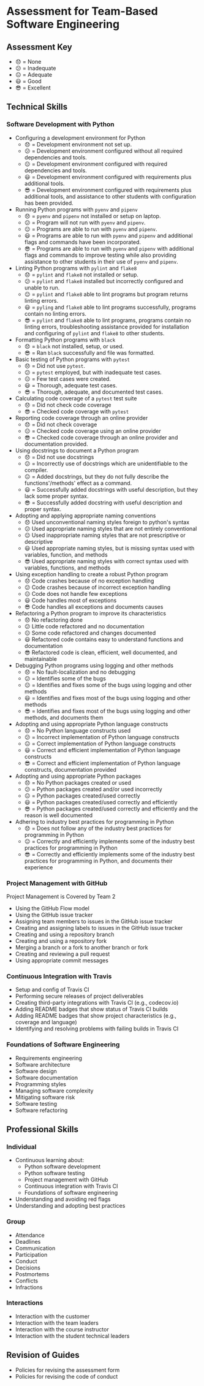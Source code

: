 # Assessment for Team-Based Software Engineering

## Assessment Key

* :disappointed: = None
* :confused: = Inadequate
* :neutral_face: = Adequate
* :smiley: = Good
* :sunglasses: = Excellent

## Technical Skills

### Software Development with Python

* Configuring a development environment for Python
  * :disappointed: = Development environment not set up.
  * :confused: = Development environment configured without all required dependencies
  and tools.
  * :neutral_face: = Development environment configured with required dependencies
  and tools.
  * :smiley: = Development environment configured with requirements plus additional
  tools.
  * :sunglasses: = Development environment configured with requirements plus additional
  tools, and assistance to other students with configuration has been provided.
* Running Python programs with `pyenv` and `pipenv`
  * :disappointed: = `pyenv` and `pipenv` not installed or setup on laptop.
  * :confused: = Program will not run with `pyenv` and `pipenv`.
  * :neutral_face: = Programs are able to run with `pyenv` and `pipenv`.
  * :smiley: = Programs are able to run with `pyenv` and `pipenv` and additional
  flags
  and commands have been incorporated.
  * :sunglasses: = Programs are able to run with `pyenv` and `pipenv` with additional
  flags
  and commands to improve testing while also providing assistance to other students
  in their use of `pyenv` and `pipenv`.
* Linting Python programs with `pylint` and `flake8`
  * :disappointed: = `pylint` and `flake8` not installed or setup.
  * :confused: = `pylint` and `flake8` installed but incorrectly configured and
  unable to run.
  * :neutral_face: = `pylint` and `flake8` able to lint programs but program returns
  linting errors.
  * :smiley: = `pyling` and `flake8` able to lint programs successfully, programs
  contain no linting errors.
  * :sunglasses: = `pylint` and `flake8` able to lint programs, programs contain
  no linting errors, troubleshooting assistance provided for installation and configuring
  of `pylint` and `flake8` to other students.
* Formatting Python programs with `black`
  * :disappointed: = `black` not installed, setup, or used.
  * :sunglasses: = Ran `black` successfully and file was formatted.
* Basic testing of Python programs with `pytest`
  * :disappointed: = Did not use `pytest`.
  * :confused: = `pytest` employed, but with inadequate test cases.
  * :neutral_face: = Few test cases were created.
  * :smiley: = Thorough, adequate test cases.
  * :sunglasses: = Thorough, adequate, and documented test cases.
* Calculating code coverage of a `pytest` test suite
  * :disappointed: = Did not check code coverage
  * :sunglasses: = Checked code coverage with `pytest`
* Reporting code coverage through an online provider
  * :disappointed: = Did not check coverage
  * :neutral_face: = Checked code coverage using an online provider
  * :sunglasses: = Checked code coverage through an online provider and
  documentation provided.
* Using docstrings to document a Python program
  * :disappointed: = Did not use docstrings
  * :confused: = Incorrectly use of docstrings which are unidentifiable to the
  compiler.
  * :neutral_face: = Added docstrings, but they do not fully describe the
  functions'/methods' effect as a command.
  * :smiley: = Successfully added docstrings with useful description, but they
  lack some proper syntax.
  * :sunglasses: = Successfully added docstring with useful description and
  proper syntax.
* Adopting and applying appropriate naming conventions
  * :disappointed: Used unconventional naming styles foreign to python's syntax
  * :confused: Used appropriate naming styles that are not entirely conventional
  * :neutral_face: Used inappropriate naming styles that are not prescriptive or
  descriptive
  * :smiley: Used appropriate naming styles, but is missing syntax used with
  variables, function, and methods
  * :sunglasses: Used appropriate naming styles with correct syntax used with
  variables, functions, and methods
* Using exception handling to create a robust Python program
  * :disappointed: Code crashes because of no exception handling
  * :confused: Code crashes because of incorrect exception handling
  * :neutral_face: Code does not handle few exceptions
  * :smiley: Code handles most of exceptions
  * :sunglasses: Code handles all exceptions and documents causes
* Refactoring a Python program to improve its characteristics
  * :disappointed: No refactoring done
  * :confused: Little code refactored and no documentation
  * :neutral_face: Some code refactored and changes documented
  * :smiley: Refactored code contains easy to understand functions and documentation
  * :sunglasses: Refactored code is clean, efficient, well documented, and maintainable
* Debugging Python programs using logging and other methods
  * :disappointed: = No fault-localization and no debugging
  * :confused: = Identifies some of the bugs
  * :neutral_face: = Identifies and fixes some of the bugs using logging and other
  methods
  * :smiley: = Identifies and fixes most of the bugs using logging and other methods
  * :sunglasses: = Identifies and fixes most of the bugs using logging and other
  methods, and documents them
* Adopting and using appropriate Python language constructs
  * :disappointed: = No Python language constructs used
  * :confused: = Incorrect implementation of Python language constructs
  * :neutral_face: = Correct implementation of Python language constructs
  * :smiley: = Correct and efficient implementation of Python language constructs
  * :sunglasses: = Correct and efficient implementation of Python language
  constructs, documentation provided
* Adopting and using appropriate Python packages
  * :disappointed: = No Python packages created or used
  * :confused: = Python packages created and/or used incorrectly
  * :neutral_face: = Python packages created/used correctly
  * :smiley: = Python packages created/used correctly and efficiently
  * :sunglasses: = Python packages created/used correctly and efficiently
  and the reason is well documented
* Adhering to industry best practices for programming in Python
  * :disappointed: = Does not follow any of the industry best practices for
  programming in Python
  * :neutral_face: = Correctly and efficiently implements some of the industry
  best practices for programming in Python
  * :sunglasses: = Correctly and efficiently implements some of the industry
  best practices for programming in Python, and documents their experience

### Project Management with GitHub

Project Management is Covered by Team 2

* Using the GitHub Flow model
* Using the GitHub issue tracker
* Assigning team members to issues in the GitHub issue tracker
* Creating and assigning labels to issues in the GitHub issue tracker
* Creating and using a repository branch
* Creating and using a repository fork
* Merging a branch or a fork to another branch or fork
* Creating and reviewing a pull request
* Using appropriate commit messages

### Continuous Integration with Travis

* Setup and config of Travis CI
* Performing secure releases of project deliverables
* Creating third-party integrations with Travis CI (e.g., codecov.io)
* Adding README badges that show status of Travis CI builds
* Adding README badges that show project characteristics (e.g., coverage and
  language)
* Identifying and resolving problems with failing builds in Travis CI

### Foundations of Software Engineering

* Requirements engineering
* Software architecture
* Software design
* Software documentation
* Programming styles
* Managing software complexity
* Mitigating software risk
* Software testing
* Software refactoring

## Professional Skills

### Individual

* Continuous learning about:
  * Python software development
  * Python software testing
  * Project management with GitHub
  * Continuous integration with Travis CI
  * Foundations of software engineering
* Understanding and avoiding red flags
* Understanding and adopting best practices

### Group

* Attendance
* Deadlines
* Communication
* Participation
* Conduct
* Decisions
* Postmortems
* Conflicts
* Infractions

### Interactions

* Interaction with the customer
* Interaction with the team leaders
* Interaction with the course instructor
* Interaction with the student technical leaders

## Revision of Guides

* Policies for revising the assessment form
* Policies for revising the code of conduct
